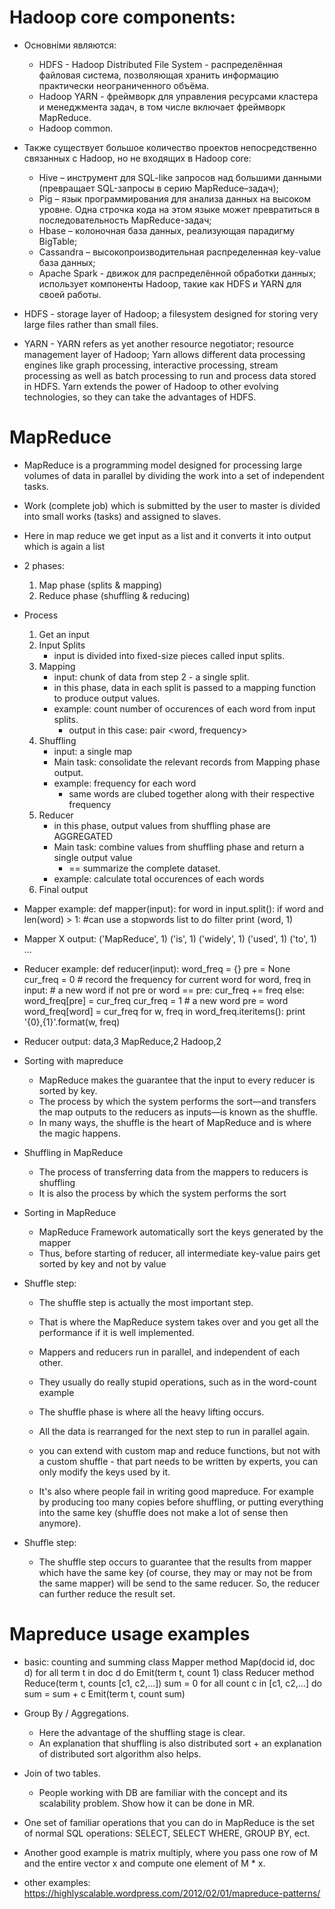 # Hadoop core components:
- Основніми являются:
    - HDFS - Hadoop Distributed File System - распределённая файловая система, позволяющая хранить информацию практически неограниченного объёма.
    - Hadoop YARN - фреймворк для управления ресурсами кластера и менеджмента задач, в том числе включает фреймворк MapReduce.
    - Hadoop common.
- Также существует большое количество проектов непосредственно связанных с Hadoop, но не входящих в Hadoop core:
    - Hive – инструмент для SQL-like запросов над большими данными (превращает SQL-запросы в серию MapReduce–задач);
    - Pig – язык программирования для анализа данных на высоком уровне. Одна строчка кода на этом языке может превратиться в последовательность MapReduce-задач;
    - Hbase – колоночная база данных, реализующая парадигму BigTable;
    - Cassandra – высокопроизводительная распределенная key-value база данных; 
    - Apache Spark - движок для распределённой обработки данных; использует компоненты Hadoop, такие как HDFS и YARN для своей работы.

- HDFS - storage layer of Hadoop; a filesystem designed for storing very large files rather than small files.
- YARN - YARN refers as yet another resource negotiator; resource management layer of Hadoop; Yarn allows different data processing engines like graph processing, interactive processing, stream processing as well as batch processing to run and process data stored in HDFS. Yarn extends the power of Hadoop to other evolving technologies, so they can take the advantages of HDFS.

# MapReduce
- MapReduce is a programming model designed for processing large volumes of data in parallel by dividing the work into a set of independent tasks.
- Work (complete job) which is submitted by the user to master is divided into small works (tasks) and assigned to slaves.
- Here in map reduce we get input as a list and it converts it into output which is again a list

- 2 phases:
    1. Map phase (splits & mapping)
    2. Reduce phase (shuffling & reducing)

- Process
    1. Get an input
    2. Input Splits
        - input is divided into fixed-size pieces called input splits.
    3. Mapping
        - input: chunk of data from step 2 - a single split.
        - in this phase, data in each split is passed to a mapping function to produce output values.
        - example: count number of occurences of each word from input splits.
            - output in this case: pair <word, frequency>
    4. Shuffling
        - input: a single map
        - Main task: consolidate the relevant records from Mapping phase output.
        - example: frequency for each word
            - same words are clubed together along with their respective frequency
    5. Reducer
        - in this phase, output values from shuffling phase are AGGREGATED
        - Main task: combine values from shuffling phase and return a single output value
            - == summarize the complete dataset.
        - example: calculate total occurences of each words
    6. Final output

- Mapper example:
def mapper(input):
    for word in input.split():
        if word and len(word) > 1: #can use a stopwords list to do filter
            print (word, 1)
- Mapper X output:
('MapReduce', 1)
('is', 1)
('widely', 1)
('used', 1)
('to', 1)
...

- Reducer example:
def reducer(input):
    word_freq = {}
    pre = None
    cur_freq = 0 # record the frequency for current word
    for word, freq in input:
        # a new word
        if not pre or word == pre:
            cur_freq += freq
        else:
            word_freq[pre] = cur_freq
            cur_freq = 1 # a new word
        pre = word
    word_freq[word] = cur_freq
    for w, freq in word_freq.iteritems():
        print '{0},{1}'.format(w, freq)
- Reducer output:
data,3
MapReduce,2
Hadoop,2

- Sorting with mapreduce
    - MapReduce makes the guarantee that the input to every reducer is sorted by key.
    - The process by which the system performs the sort—and transfers the map outputs to the reducers as inputs—is known as the shuffle.
    - In many ways, the shuffle is the heart of MapReduce and is where the magic happens.

- Shuffling in MapReduce
    - The process of transferring data from the mappers to reducers is shuffling
    - It is also the process by which the system performs the sort

- Sorting in MapReduce
    - MapReduce Framework automatically sort the keys generated by the mapper
    - Thus, before starting of reducer, all intermediate key-value pairs get sorted by key and not by value
    
- Shuffle step:
    - The shuffle step is actually the most important step.
    - That is where the MapReduce system takes over and you get all the performance if it is well implemented.

    - Mappers and reducers run in parallel, and independent of each other.
    - They usually do really stupid operations, such as in the word-count example

    - The shuffle phase is where all the heavy lifting occurs.
    - All the data is rearranged for the next step to run in parallel again.

    - you can extend with custom map and reduce functions, but not with a custom shuffle - that part needs to be written by experts, you can only modify the keys used by it.

    - It's also where people fail in writing good mapreduce. For example by producing too many copies before shuffling, or putting everything into the same key (shuffle does not make a lot of sense then anymore).

- Shuffle step:
    - The shuffle step occurs to guarantee that the results from mapper which have the same key (of course, they may or may not be from the same mapper) will be send to the same reducer. So, the reducer can further reduce the result set.

# Mapreduce usage examples
- basic: counting and summing
class Mapper
   method Map(docid id, doc d)
      for all term t in doc d do
         Emit(term t, count 1)
class Reducer
   method Reduce(term t, counts [c1, c2,...])
      sum = 0
      for all count c in [c1, c2,...] do
          sum = sum + c
      Emit(term t, count sum)

- Group By / Aggregations.
    - Here the advantage of the shuffling stage is clear.
    - An explanation that shuffling is also distributed sort + an explanation of distributed sort algorithm also helps.

- Join of two tables.
    - People working with DB are familiar with the concept and its scalability problem. Show how it can be done in MR.

- One set of familiar operations that you can do in MapReduce is the set of normal SQL operations: SELECT, SELECT WHERE, GROUP BY, ect.

- Another good example is matrix multiply, where you pass one row of M and the entire vector x and compute one element of M * x.

- other examples: https://highlyscalable.wordpress.com/2012/02/01/mapreduce-patterns/
